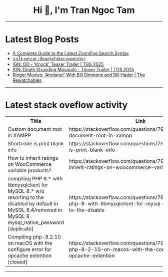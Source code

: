 <h1 align="center">Hi 👋, I'm Tran Ngoc Tam</h1>

---

# Latest Blog Posts 
<!-- BLOG-POST-LIST:START -->
- [A Complete Guide to the Latest ZoomEye Search Syntax](https://dev.to/stark_zhuang_df5076f35c68/a-complete-guide-to-the-latest-zoomeye-search-syntax-4loo)
- [การใช้ `netcat` เปิดพอร์ตรับข้อความแบบง่ายๆ](https://dev.to/anuchito/kaaraich-netcat-epidphrtrabkhkhwaamaebbngaay-4bmo)
- [IGN: OD - &#39;Knock&#39; Teaser Trailer | TGS 2025](https://dev.to/gg_news/ign-od-knock-teaser-trailer-tgs-2025-1333)
- [IGN: Death Stranding Mosquito - Teaser Trailer | TGS 2025](https://dev.to/gg_news/ign-death-stranding-mosquito-teaser-trailer-tgs-2025-205f)
- [Ringer Movies: ‘Airplane!’ With Bill Simmons and Bill Hader | The Rewatchables](https://dev.to/popcorn_movies/ringer-movies-airplane-with-bill-simmons-and-bill-hader-the-rewatchables-l45)
<!-- BLOG-POST-LIST:END -->

---

# Latest stack oveflow activity
<table>
  <tr><th>Title</th><th>Link</th></tr>
  <!-- STACKOVERFLOW:START --><tr><td>Custom document root in XAMPP</td><td>https://stackoverflow.com/questions/79771987/custom-document-root-in-xampp</td></tr><tr><td>Shortcode is print blank info</td><td>https://stackoverflow.com/questions/79771845/shortcode-is-print-blank-info</td></tr><tr><td>How to inherit ratings on WooCommerce variable products?</td><td>https://stackoverflow.com/questions/79771780/how-to-inherit-ratings-on-woocommerce-variable-products</td></tr><tr><td>compiling PHP 8.* with libmysqlclient for MySQL 8.* w/o resorting to the disabled by default in MySQL 8.4/removed in MySQL 9 mysql_native_password [duplicate]</td><td>https://stackoverflow.com/questions/79771761/compiling-php-8-with-libmysqlclient-for-mysql-8-w-o-resorting-to-the-disable</td></tr><tr><td>Compiling php-8.2.10 on macOS with the configure error for opcache extention [closed]</td><td>https://stackoverflow.com/questions/79771743/compiling-php-8-2-10-on-macos-with-the-configure-error-for-opcache-extention</td></tr><!-- STACKOVERFLOW:END -->
</table>

---



